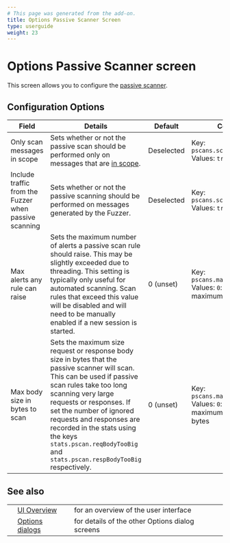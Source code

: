 ```yaml
---
# This page was generated from the add-on.
title: Options Passive Scanner Screen
type: userguide
weight: 23
---
```


# Options Passive Scanner screen

This screen allows you to configure the [passive
scanner](/docs/desktop/start/features/pscan/).

## Configuration Options

| Field                                                 | Details                                                                                                                                                                                                                                                                                                                                                                  | Default    | Config File                                                                           |
| ----------------------------------------------------- | ------------------------------------------------------------------------------------------------------------------------------------------------------------------------------------------------------------------------------------------------------------------------------------------------------------------------------------------------------------------------ | ---------- | ------------------------------------------------------------------------------------- |
| Only scan messages in scope                           | Sets whether or not the passive scan should be performed only on messages that are [in scope](/docs/desktop/start/features/scope/).                                                                                                                                                                                                                                      | Deselected | Key: `pscans.scanOnlyInScope` Values: `true` or `false`                               |
| Include traffic from the Fuzzer when passive scanning | Sets whether or not the passive scanning should be performed on messages generated by the Fuzzer.                                                                                                                                                                                                                                                                        | Deselected | Key: `pscans.scanFuzzerMessages` Values: `true` or `false`                            |
| Max alerts any rule can raise                         | Sets the maximum number of alerts a passive scan rule should raise. This may be slightly exceeded due to threading. This setting is typically only useful for automated scanning. Scan rules that exceed this value will be disabled and will need to be manually enabled if a new session is started.                                                                   | 0 (unset)  | Key: `pscans.maxAlertsPerRule` Values: `0`: unset or the maximum number of alerts     |
| Max body size in bytes to scan                        | Sets the maximum size request or response body size in bytes that the passive scanner will scan. This can be used if passive scan rules take too long scanning very large requests or responses. If set the number of ignored requests and responses are recorded in the stats using the keys `stats.pscan.reqBodyTooBig` and `stats.pscan.respBodyTooBig` respectively. | 0 (unset)  | Key: `pscans.maxBodySizeInBytes` Values: `0`: unset or the maximum body size in bytes |

## See also

|     |                                                      |                                                 |
| --- | ---------------------------------------------------- | ----------------------------------------------- |
|     | [UI Overview](/docs/desktop/ui/)                     | for an overview of the user interface           |
|     | [Options dialogs](/docs/desktop/ui/dialogs/options/) | for details of the other Options dialog screens |
